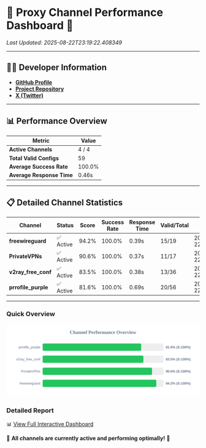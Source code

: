 # 🌟 Proxy Channel Performance Dashboard 🌟

_Last Updated: 2025-08-22T23:19:22.408349_

---

## 👩‍💻 Developer Information

- **[GitHub Profile](https://github.com/4n0nymou3)**  
- **[Project Repository](https://github.com/4n0nymou3/multi-proxy-config-fetcher)**  
- **[X (Twitter)](https://x.com/4n0nymou3)**  

---

## 📊 Performance Overview

| Metric                | Value       |
|-----------------------|-------------|
| **Active Channels**   | 4 / 4       |
| **Total Valid Configs** | 59          |
| **Average Success Rate** | 100.0%      |
| **Average Response Time** | 0.46s       |

---

## 📋 Detailed Channel Statistics

| Channel          | Status     | Score  | Success Rate | Response Time | Valid/Total | Last Success               |
|------------------|------------|--------|--------------|---------------|-------------|----------------------------|
| **freewireguard**  | ✅ Active  | 94.2%  | 100.0% | 0.39s         | 15/19       | 2025-08-22T23:19:22.406601 |
| **PrivateVPNs**  | ✅ Active  | 90.6%  | 100.0% | 0.37s         | 11/17       | 2025-08-22T23:19:21.987316 |
| **v2ray_free_conf**  | ✅ Active  | 83.5%  | 100.0% | 0.38s         | 13/36       | 2025-08-22T23:19:21.580707 |
| **prrofile_purple**  | ✅ Active  | 81.6%  | 100.0% | 0.69s         | 20/56       | 2025-08-22T23:19:21.158534 |

---

### Quick Overview
<div align="center">
  <a href="https://raw.githubusercontent.com/nullluser/NullRepo/refs/heads/main/assets/channel_stats_chart.svg">
    <img src="https://raw.githubusercontent.com/nullluser/NullRepo/refs/heads/main/assets/channel_stats_chart.svg" alt="Source Performance Statistics" width="800">
  </a>
</div>

### Detailed Report
📊 [View Full Interactive Dashboard](https://htmlpreview.github.io/?https://github.com/nullluser/NullRepo/blob/main/assets/performance_report.html)

🎉 **All channels are currently active and performing optimally!** 🎉
